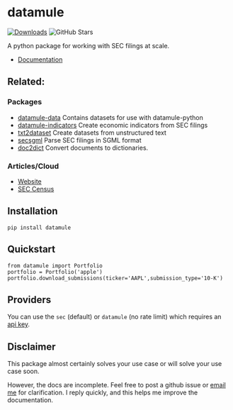 # datamule
[![Downloads](https://static.pepy.tech/badge/datamule)](https://pepy.tech/project/datamule)
![GitHub Stars](https://img.shields.io/github/stars/john-friedman/datamule-python)

A python package for working with SEC filings at scale.

* [Documentation](https://john-friedman.github.io/datamule-python/datamule-python/quickstart/)


## Related:

### Packages
* [datamule-data](https://github.com/john-friedman/datamule-data/) Contains datasets for use with datamule-python
* [datamule-indicators](https://github.com/john-friedman/datamule-indicators/) Create economic indicators from SEC filings
* [txt2dataset](https://github.com/john-friedman/txt2dataset/) Create datasets from unstructured text
* [secsgml](https://github.com/john-friedman/secsgml/) Parse SEC filings in SGML format
* [doc2dict](https://github.com/john-friedman/doc2dict) Convert documents to dictionaries.

### Articles/Cloud
* [Website](https://datamule.xyz)
* [SEC Census](https://github.com/john-friedman/SEC-Census)

## Installation
```
pip install datamule
```

## Quickstart
```
from datamule import Portfolio
portfolio = Portfolio('apple')
portfolio.download_submissions(ticker='AAPL',submission_type='10-K')
```

## Providers
You can use the `sec` (default) or `datamule` (no rate limit) which requires an [api key](https://john-friedman.github.io/datamule-python/datamule-python/data_provider/).

## Disclaimer
This package almost certainly solves your use case or will solve your use case soon. 

However, the docs are incomplete. Feel free to post a github issue or [email me](mailto:johnfriedman@datamule.xyz) for clarification. I reply quickly, and this helps me improve the documentation.